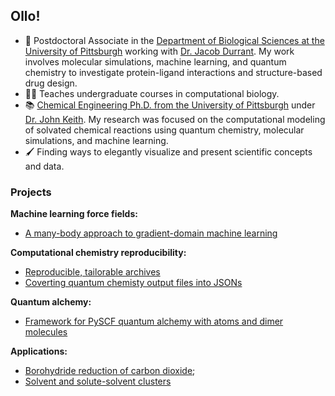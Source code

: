 ## Ollo!

- :microscope: Postdoctoral Associate in the [Department of Biological Sciences at the University of Pittsburgh](https://www.biology.pitt.edu/) working with [Dr. Jacob Durrant](https://durrantlab.pitt.edu/). My work involves molecular simulations, machine learning, and quantum chemistry to investigate protein-ligand interactions and structure-based drug design.
- :man_teacher: Teaches undergraduate courses in computational biology.
- :books: [Chemical Engineering Ph.D. from the University of Pittsburgh](https://www.engineering.pitt.edu/chemicalpetroleum) under [Dr. John Keith](http://www.klic.pitt.edu/).
My research was focused on the computational modeling of solvated chemical reactions using quantum chemistry, molecular simulations, and machine learning.
- :paintbrush: Finding ways to elegantly visualize and present scientific concepts and data.

### Projects

**Machine learning force fields:**
- [A many-body approach to gradient-domain machine learning](https://github.com/keithgroup/mbGDML)

**Computational chemistry reproducibility:**
- [Reproducible, tailorable archives](https://github.com/aalexmmaldonado/reptar)
- [Coverting quantum chemisty output files into JSONs](https://github.com/keithgroup/qcjson)

**Quantum alchemy:**
- [Framework for PySCF quantum alchemy with atoms and dimer molecules](https://github.com/keithgroup/qa-atoms-dimers)

**Applications:**
- [Borohydride reduction of carbon dioxide](https://zenodo.org/record/4336730);
- [Solvent and solute-solvent clusters](https://github.com/keithgroup/solute-solvent-clusters)
